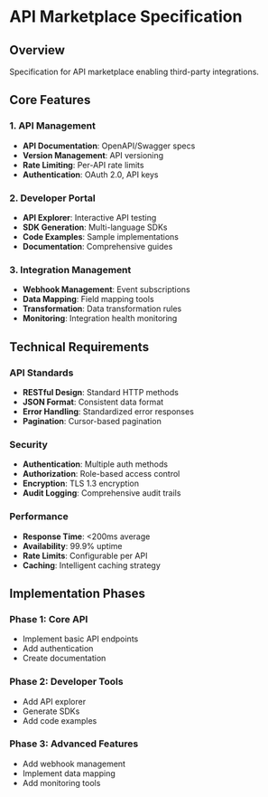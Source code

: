 # API Marketplace Specification

## Overview
Specification for API marketplace enabling third-party integrations.

## Core Features

### 1. API Management
- **API Documentation**: OpenAPI/Swagger specs
- **Version Management**: API versioning
- **Rate Limiting**: Per-API rate limits
- **Authentication**: OAuth 2.0, API keys

### 2. Developer Portal
- **API Explorer**: Interactive API testing
- **SDK Generation**: Multi-language SDKs
- **Code Examples**: Sample implementations
- **Documentation**: Comprehensive guides

### 3. Integration Management
- **Webhook Management**: Event subscriptions
- **Data Mapping**: Field mapping tools
- **Transformation**: Data transformation rules
- **Monitoring**: Integration health monitoring

## Technical Requirements

### API Standards
- **RESTful Design**: Standard HTTP methods
- **JSON Format**: Consistent data format
- **Error Handling**: Standardized error responses
- **Pagination**: Cursor-based pagination

### Security
- **Authentication**: Multiple auth methods
- **Authorization**: Role-based access control
- **Encryption**: TLS 1.3 encryption
- **Audit Logging**: Comprehensive audit trails

### Performance
- **Response Time**: <200ms average
- **Availability**: 99.9% uptime
- **Rate Limits**: Configurable per API
- **Caching**: Intelligent caching strategy

## Implementation Phases

### Phase 1: Core API
- Implement basic API endpoints
- Add authentication
- Create documentation

### Phase 2: Developer Tools
- Add API explorer
- Generate SDKs
- Add code examples

### Phase 3: Advanced Features
- Add webhook management
- Implement data mapping
- Add monitoring tools
